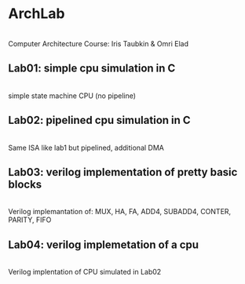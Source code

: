 # ArchLab  
<br>Computer Architecture Course:
Iris Taubkin & Omri Elad

## Lab01: simple cpu simulation in C
<br>simple state machine CPU (no pipeline)
## Lab02: pipelined cpu simulation in C
<br>Same ISA like lab1 but pipelined, additional DMA
## Lab03: verilog implementation of pretty basic blocks
<br> Verilog implemantation of: MUX, HA, FA, ADD4, SUBADD4, CONTER, PARITY, FIFO
## Lab04: verilog implemetation of a cpu
<br> Verilog implentation of CPU simulated in Lab02
